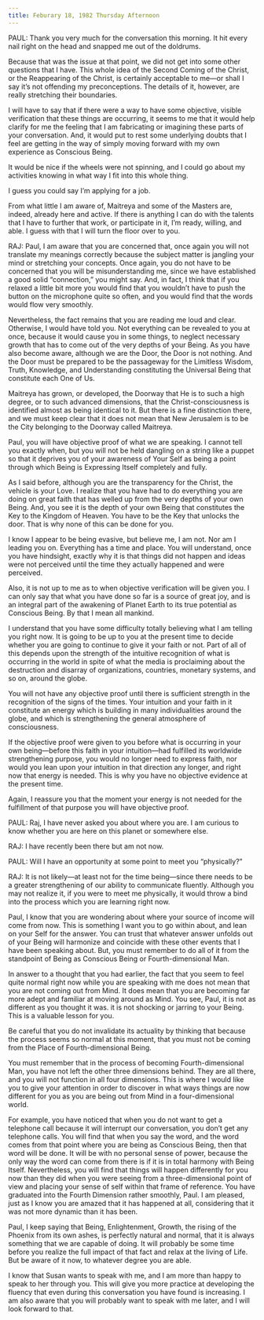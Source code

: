 ```yaml
---
title: Feburary 18, 1982 Thursday Afternoon
---
```


PAUL: Thank you very much for the conversation this morning. It hit every nail
right on the head and snapped me out of the doldrums.

Because that was the issue at that point, we did not get into some other
questions that I have. This whole idea of the Second Coming of the Christ, or
the Reappearing of the Christ, is certainly acceptable to me—or shall I say
it’s not offending my preconceptions. The details of it, however, are really
stretching their boundaries.

I will have to say that if there were a way to have some objective, visible
verification that these things are occurring, it seems to me that it would help
clarify for me the feeling that I am fabricating or imagining these parts of
your conversation. And, it would put to rest some underlying doubts that I feel
are getting in the way of simply moving forward with my own experience as
Conscious Being.

It would be nice if the wheels were not spinning, and I could go about my
activities knowing in what way I fit into this whole thing.

I guess you could say I’m applying for a job.

From what little I am aware of, Maitreya and some of the Masters are, indeed,
already here and active. If there is anything I can do with the talents that I
have to further that work, or participate in it, I’m ready, willing, and able.
I guess with that I will turn the floor over to you.

RAJ: Paul, I am aware that you are concerned that, once again you will not
translate my meanings correctly because the subject matter is jangling your
mind or stretching your concepts. Once again, you do not have to be concerned
that you will be misunderstanding me, since we have established a good solid
“connection,” you might say. And, in fact, I think that if you relaxed a little
bit more you would find that you wouldn’t have to push the button on the
microphone quite so often, and you would find that the words would flow very
smoothly.

Nevertheless, the fact remains that you are reading me loud and clear.
Otherwise, I would have told you. Not everything can be revealed to you at
once, because it would cause you in some things, to neglect necessary growth
that has to come out of the very depths of your Being. As you have also become
aware, although we are the Door, the Door is not nothing. And the Door must be
prepared to be the passageway for the Limitless Wisdom, Truth, Knowledge, and
Understanding constituting the Universal Being that constitute each One of Us.

Maitreya has grown, or developed, the Doorway that He is to such a high degree,
or to such advanced dimensions, that the Christ-consciousness is identified
almost as being identical to it. But there is a fine distinction there, and we
must keep clear that it does not mean that New Jerusalem is to be the City
belonging to the Doorway called Maitreya.

Paul, you will have objective proof of what we are speaking. I cannot tell you
exactly when, but you will not be held dangling on a string like a puppet so
that it deprives you of your awareness of Your Self as being a point through
which Being is Expressing Itself completely and fully.

As I said before, although you are the transparency for the Christ, the vehicle
is your Love. I realize that you have had to do everything you are doing on
great faith that has welled up from the very depths of your own Being. And, you
see it is the depth of your own Being that constitutes the Key to the Kingdom
of Heaven. You have to be the Key that unlocks the door. That is why none of
this can be done for you.

I know I appear to be being evasive, but believe me, I am not. Nor am I leading
you on. Everything has a time and place. You will understand, once you have
hindsight, exactly why it is that things did not happen and ideas were not
perceived until the time they actually happened and were perceived.

Also, it is not up to me as to when objective verification will be given you. I
can only say that what you have done so far is a source of great joy, and is an
integral part of the awakening of Planet Earth to its true potential as
Conscious Being. By that I mean all mankind.

I understand that you have some difficulty totally believing what I am telling
you right now. It is going to be up to you at the present time to decide
whether you are going to continue to give it your faith or not. Part of all of
this depends upon the strength of the intuitive recognition of what is
occurring in the world in spite of what the media is proclaiming about the
destruction and disarray of organizations, countries, monetary systems, and so
on, around the globe.

You will not have any objective proof until there is sufficient strength in the
recognition of the signs of the times. Your intuition and your faith in it
constitute an energy which is building in many individualities around the
globe, and which is strengthening the general atmosphere of consciousness.

If the objective proof were given to you before what is occurring in your own
being—before this faith in your intuition—had fulfilled its worldwide
strengthening purpose, you would no longer need to express faith, nor would you
lean upon your intuition in that direction any longer, and right now that
energy is needed. This is why you have no objective evidence at the present
time.

Again, I reassure you that the moment your energy is not needed for the
fulfillment of that purpose you will have objective proof.

PAUL: Raj, I have never asked you about where you are. I am curious to know
whether you are here on this planet or somewhere else.

RAJ: I have recently been there but am not now.

PAUL: Will I have an opportunity at some point to meet you “physically?”

RAJ: It is not likely—at least not for the time being—since there needs to be a
greater strengthening of our ability to communicate fluently. Although you may
not realize it, if you were to meet me physically, it would throw a bind into
the process which you are learning right now.

Paul, I know that you are wondering about where your source of income will come
from now. This is something I want you to go within about, and lean on your
Self for the answer. You can trust that whatever answer unfolds out of your
Being will harmonize and coincide with these other events that I have been
speaking about. But, you must remember to do all of it from the standpoint of
Being as Conscious Being or Fourth-dimensional Man.

In answer to a thought that you had earlier, the fact that you seem to feel
quite normal right now while you are speaking with me does not mean that you
are not coming out from Mind. It does mean that you are becoming far more adept
and familiar at moving around as Mind. You see, Paul, it is not as different as
you thought it was. it is not shocking or jarring to your Being. This is a
valuable lesson for you.

Be careful that you do not invalidate its actuality by thinking that because
the process seems so normal at this moment, that you must not be coming from
the Place of Fourth-dimensional Being.

You must remember that in the process of becoming Fourth-dimensional Man, you
have not left the other three dimensions behind. They are all there, and you
will not function in all four dimensions. This is where I would like you to
give your attention in order to discover in what ways things are now different
for you as you are being out from Mind in a four-dimensional world.

For example, you have noticed that when you do not want to get a telephone call
because it will interrupt our conversation, you don’t get any telephone calls.
You will find that when you say the word, and the word comes from that point
where you are being as Conscious Being, then that word will be done. It will be
with no personal sense of power, because the only way the word can come from
there is if it is in total harmony with Being Itself. Nevertheless, you will
find that things will happen differently for you now than they did when you
were seeing from a three-dimensional point of view and placing your sense of
self within that frame of reference. You have graduated into the Fourth
Dimension rather smoothly, Paul. I am pleased, just as I know you are amazed
that it has happened at all, considering that it was not more dynamic than it
has been.

Paul, I keep saying that Being, Enlightenment, Growth, the rising of the
Phoenix from its own ashes, is perfectly natural and normal, that it is always
something that we are capable of doing. It will probably be some time before
you realize the full impact of that fact and relax at the living of Life. But
be aware of it now, to whatever degree you are able.

I know that Susan wants to speak with me, and I am more than happy to speak to
her through you. This will give you more practice at developing the fluency
that even during this conversation you have found is increasing. I am also
aware that you will probably want to speak with me later, and I will look
forward to that.

